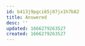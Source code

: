 ```yaml
---
id: b413j9pgci65j87jx1h7b82
title: Answered
desc: ''
updated: 1666279263527
created: 1666279263527
---
```

